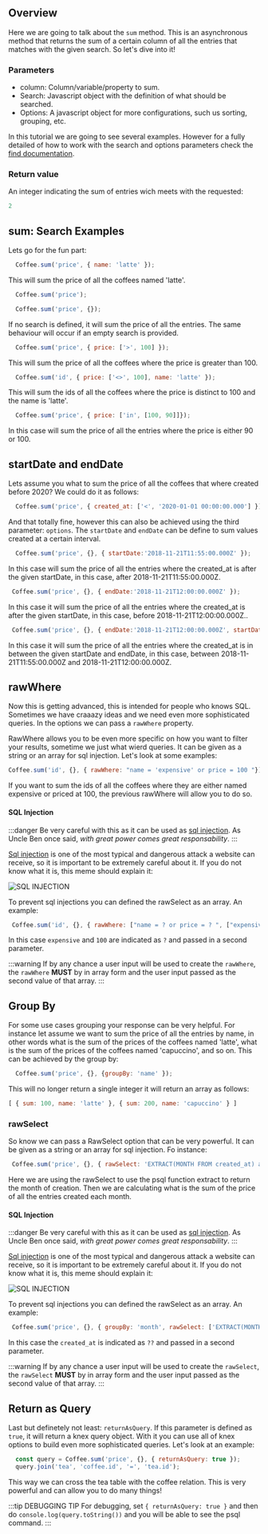 ## Overview

Here we are going to talk about the `sum` method. This is an asynchronous method that returns the sum of a certain column of all the entries that matches with the given search. So let's dive into it!


### Parameters

  * column: Column/variable/property to sum.
  * Search: Javascript object with the definition of what should be searched.
  * Options: A javascript object for more configurations, such us sorting, grouping, etc.

  In this tutorial we are going to see several examples. However for a fully detailed of how to work with the search and options parameters check the [find documentation](./find).


### Return value

An integer indicating the sum of entries wich meets with the requested:

  ```javascript
  2
  ```

## sum: Search Examples  

Lets go for the fun part: 


```javascript
  Coffee.sum('price', { name: 'latte' });
```

This will sum the price of all the coffees named 'latte'.

```javascript
  Coffee.sum('price');
```

```javascript
  Coffee.sum('price', {});
```

If no search is defined, it will sum the price of all the entries. The same behaviour will occur if an empty search is provided.



```javascript
  Coffee.sum('price', { price: ['>', 100] });
```

This will sum the price of all the coffees where the price is greater than 100.

```javascript
  Coffee.sum('id', { price: ['<>', 100], name: 'latte' });
```

This will sum the ids of all the coffees where the price is distinct to 100 and the name is 'latte'.

```javascript
  Coffee.sum('price', { price: ['in', [100, 90]]});
```

 In this case will sum the price of all the entries where the price is either 90 or 100. 

## startDate and endDate

Lets assume you what to sum the price of all the coffees that where created before 2020? We could do it as follows:

```javascript
  Coffee.sum('price', { created_at: ['<', '2020-01-01 00:00:00.000'] });
```

And that totally fine, however this can also be achieved using the third parameter: `options`. The `startDate` and `endDate` can be define to sum values created at a certain interval.

 ```javascript
   Coffee.sum('price', {}, { startDate:'2018-11-21T11:55:00.000Z' });
 ```
 
 In this case will sum the price of all the entries where the created_at is after the given startDate, in this case, after 2018-11-21T11:55:00.000Z.

  ```javascript
   Coffee.sum('price', {}, { endDate:'2018-11-21T12:00:00.000Z' });
 ```
 
 In this case it will sum the price of all the entries where the created_at is after the given startDate, in this case, before 2018-11-21T12:00:00.000Z..

  ```javascript
   Coffee.sum('price', {}, { endDate:'2018-11-21T12:00:00.000Z', startDate: '2018-11-21T11:55:00.000Z&' });
 ```
 
 In this case it will sum the price of all the entries where the created_at is in between the given startDate and endDate, in this case, between 2018-11-21T11:55:00.000Z and 2018-11-21T12:00:00.000Z.
 

## rawWhere

  Now this is getting advanced, this is intended for people who knows SQL. Sometimes we have craaazy ideas and we need even more sophisticated queries. In the options we can pass a `rawWhere` property. 

  RawWhere allows you to be even more specific on how you want to filter your results, sometime we just what wierd queries. It can be given as a string or an array for sql injection. Let's look at some examples:

   ```javascript
   Coffee.sum('id', {}, { rawWhere: "name = 'expensive' or price = 100 "});
  ```

  If you want to sum the ids of all the coffees where they are either named expensive or priced at 100, the previous rawWhere will allow you to do so.

  #### SQL Injection

  :::danger
  Be very careful with this as it can be used as [sql injection](https://www.acunetix.com/websitesecurity/sql-injection/). As Uncle Ben once said, _with great power comes great responsability_. 
  :::

  [Sql injection](https://www.acunetix.com/websitesecurity/sql-injection/) is one of the most typical and dangerous attack a website can receive, so it is important to be extremely careful about it. If you do not know what it is, this meme should explain it:

  ![SQL INJECTION](https://chinchay-docs.herokuapp.com/assets/sql-injections.png)


  To prevent sql injections you can defined the rawSelect as an array. An example: 

  ```javascript
   Coffee.sum('id', {}, { rawWhere: ["name = ? or price = ? ", ["expensive", 100]] });

  ```
  In this case `expensive` and `100` are indicated as `?` and passed in a second parameter.

  :::warning
  If by any chance a user input will be used to create the `rawWhere`, the `rawWhere` **MUST** by in array form and the user input passed as the second value of that array.
  :::


  

## Group By

For some use cases grouping your response can be very helpful. For instance let assume we want to sum the price of all the entries by name, in other words what is the sum of the prices of the coffees named 'latte', what is the sum of the prices of the coffees named 'capuccino', and so on. This can be achieved by the group by:

```javascript
  Coffee.sum('price', {}, {groupBy: 'name' });
```

This will no longer return a single integer it will return an array as follows:

```javascript
[ { sum: 100, name: 'latte' }, { sum: 200, name: 'capuccino' } ]
```

  ### rawSelect

  So know we can pass a RawSelect option that can be very powerful. It can be given as a string or an array for sql injection. Fo instance:

  ```javascript
   Coffee.sum('price', {}, { rawSelect: 'EXTRACT(MONTH FROM created_at) as month', groupBy: 'month'});
  ```
  Here we are using the rawSelect to use the psql function extract to return the month of creation. Then we are calculating what is the sum of the price of all the entries created each month.


  #### SQL Injection

  :::danger
  Be very careful with this as it can be used as [sql injection](https://www.acunetix.com/websitesecurity/sql-injection/). As Uncle Ben once said, _with great power comes great responsability_. 
  :::

  [Sql injection](https://www.acunetix.com/websitesecurity/sql-injection/) is one of the most typical and dangerous attack a website can receive, so it is important to be extremely careful about it. If you do not know what it is, this meme should explain it:

  ![SQL INJECTION](https://chinchay-docs.herokuapp.com/assets/sql-injections.png)


  To prevent sql injections you can defined the rawSelect as an array. An example: 

  ```javascript
   Coffee.sum('price', {}, { groupBy: 'month', rawSelect: ['EXTRACT(MONTH FROM ??) as month', ['created_at']] });

  ```
  In this case the `created_at` is indicated as `??` and passed in a second parameter.

  :::warning
  If by any chance a user input will be used to create the `rawSelect`, the `rawSelect` **MUST** by in array form and the user input passed as the second value of that array.
  :::

## Return as Query

Last but definetely not least: `returnAsQuery`. If this parameter is defined as `true`, it will return a knex query object. With it you can use all of knex options to build even more sophisticated queries. Let's look at an example:

```javascript
  const query = Coffee.sum('price', {}, { returnAsQuery: true });
  query.join('tea', 'coffee.id', '=', 'tea.id');
```

This way we can cross the tea table with the coffee relation. This is very powerful and can allow you to do many things!

:::tip DEBUGGING TIP
  For debugging, set `{ returnAsQuery: true }` and then do `console.log(query.toString())` and you will be able to see the psql command. 
:::




